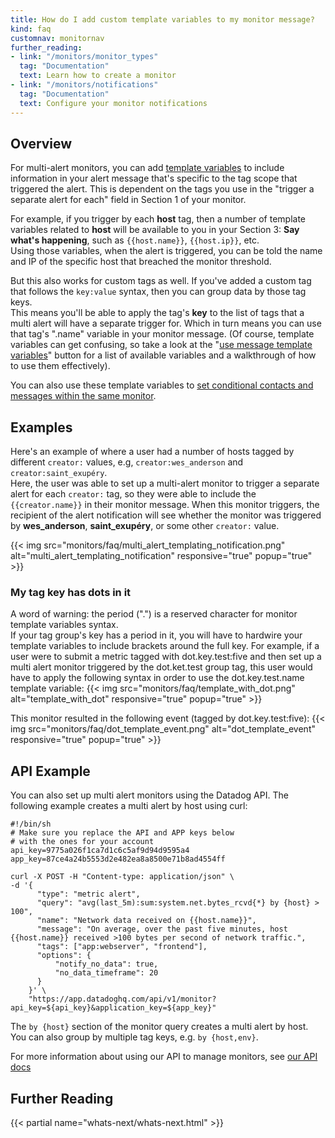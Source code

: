 ```yaml
---
title: How do I add custom template variables to my monitor message?
kind: faq
customnav: monitornav
further_reading:
- link: "/monitors/monitor_types"
  tag: "Documentation"
  text: Learn how to create a monitor
- link: "/monitors/notifications"
  tag: "Documentation"
  text: Configure your monitor notifications
---
```


## Overview 

For multi-alert monitors, you can add [template variables](/monitors/notifications) to include information in your alert message that's specific to the tag scope that triggered the alert. This is dependent on the tags you use in the "trigger a separate alert for each" field in Section 1 of your monitor.

For example, if you trigger by each **host** tag, then a number of template variables related to **host** will be available to you in your Section 3: **Say what's happening**, such as `{{host.name}}`, `{{host.ip}}`, etc.  
Using those variables, when the alert is triggered, you can be told the name and IP of the specific host that breached the monitor threshold.

But this also works for custom tags as well. If you've added a custom tag that follows the `key:value` syntax, then you can group data by those tag keys.  
This means you'll be able to apply the tag's **key** to the list of tags that a multi alert will have a separate trigger for. Which in turn means you can use that tag's ".name" variable in your monitor message. (Of course, template variables can get confusing, so take a look at the "[use message template variables](https://cl.ly/3Y3f1b1T2k3Y)" button for a list of available variables and a walkthrough of how to use them effectively).

You can also use these template variables to [set conditional contacts and messages within the same monitor](/monitors/faq/how-do-i-setup-conditional-contacts-and-messages-in-a-single-monitor).

## Examples

Here's an example of where a user had a number of hosts tagged by different `creator:` values, e.g, `creator:wes_anderson` and `creator:saint_exupéry`.  
Here, the user was able to set up a multi-alert monitor to trigger a separate alert for each `creator:` tag, so they were able to include the `{{creator.name}}` in their monitor message. When this monitor triggers, the recipient of the alert notification will see whether the monitor was triggered by **wes_anderson**, **saint_exupéry**, or some other `creator:` value. 

{{< img src="monitors/faq/multi_alert_templating_notification.png" alt="multi_alert_templating_notification" responsive="true" popup="true" >}}


### My tag key has dots in it

A word of warning: the period (".") is a reserved character for monitor template variables syntax.  
If your tag group's key has a period in it, you will have to hardwire your template variables to include brackets around the full key. For example, if a user were to submit a metric tagged with dot.key.test:five and then set up a multi alert monitor triggered by the dot.ket.test group tag, this user would have to apply the following syntax in order to use the dot.key.test.name template variable:
{{< img src="monitors/faq/template_with_dot.png" alt="template_with_dot" responsive="true" popup="true" >}}

This monitor resulted in the following event (tagged by dot.key.test:five):
{{< img src="monitors/faq/dot_template_event.png" alt="dot_template_event" responsive="true" popup="true" >}}


## API Example

You can also set up multi alert monitors using the Datadog API. The following example creates a multi alert by host using curl:
```
#!/bin/sh
# Make sure you replace the API and APP keys below
# with the ones for your account
api_key=9775a026f1ca7d1c6c5af9d94d9595a4
app_key=87ce4a24b5553d2e482ea8a8500e71b8ad4554ff

curl -X POST -H "Content-type: application/json" \
-d '{
      "type": "metric alert",
      "query": "avg(last_5m):sum:system.net.bytes_rcvd{*} by {host} > 100",
      "name": "Network data received on {{host.name}}",
      "message": "On average, over the past five minutes, host {{host.name}} received >100 bytes per second of network traffic.",
      "tags": ["app:webserver", "frontend"],
      "options": {
          "notify_no_data": true,
          "no_data_timeframe": 20
      }
    }' \
    "https://app.datadoghq.com/api/v1/monitor?api_key=${api_key}&application_key=${app_key}"
```

The `by {host}` section of the monitor query creates a multi alert by host. You can also group by multiple tag keys, e.g. `by {host,env}`.

For more information about using our API to manage monitors, see [our API docs](/api/#monitors)

## Further Reading 
{{< partial name="whats-next/whats-next.html" >}}
